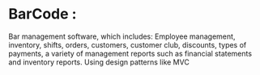 # BarCode :
Bar management software, which includes: Employee management,
inventory, shifts, orders, customers, customer club, discounts, types of
payments, a variety of management reports such as financial statements
and inventory reports. Using design patterns like MVC
